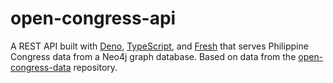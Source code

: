 # open-congress-api

A REST API built with [Deno](https://deno.com/), [TypeScript](https://www.typescriptlang.org/), and [Fresh](https://fresh.deno.dev/) that serves Philippine Congress data from a Neo4j graph database. Based on data from the [open-congress-data](https://github.com/bettergovph/open-congress-data) repository.
